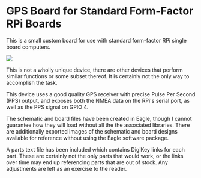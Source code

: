 # GPS Board for Standard Form-Factor RPi Boards
This is a small custom board for use with standard form-factor RPi single board computers.

<img src="[https://github.com/nigelvh/NTP-GPS/raw/main/NTP-GPS V1.0.JPG](https://raw.githubusercontent.com/nigelvh/RPi-GPS/main/Image_Board_V1.0_withoutPours.png)">

This is not a wholly unique device, there are other devices that perform similar functions or some subset thereof. It is certainly not the only way to accomplish the task.

This device uses a good quality GPS receiver with precise Pulse Per Second (PPS) output, and exposes both the NMEA data on the RPi's serial port, as well as the PPS signal on GPIO 4.

The schematic and board files have been created in Eagle, though I cannot guarantee how they will load without all the the associated libraries. There are additionally exported images of the schematic and board designs available for reference without using the Eagle software package.

A parts text file has been included which contains DigiKey links for each part. These are certainly not the only parts that would work, or the links over time may end up referencing parts that are out of stock. Any adjustments are left as an exercise to the reader.
